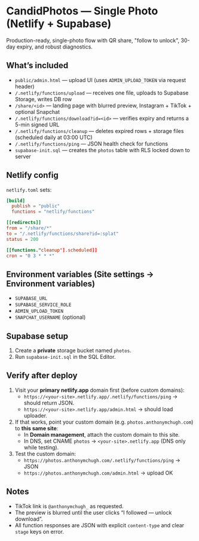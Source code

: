 # CandidPhotos — Single Photo (Netlify + Supabase)

Production-ready, single-photo flow with QR share, "follow to unlock", 30-day expiry, and robust diagnostics.

## What’s included
- `public/admin.html` — upload UI (uses `ADMIN_UPLOAD_TOKEN` via request header)
- `/.netlify/functions/upload` — receives one file, uploads to Supabase Storage, writes DB row
- `/share/<id>` — landing page with blurred preview, Instagram + TikTok + optional Snapchat
- `/.netlify/functions/download?id=<id>` — verifies expiry and returns a 5-min signed URL
- `/.netlify/functions/cleanup` — deletes expired rows + storage files (scheduled daily at 03:00 UTC)
- `/.netlify/functions/ping` — JSON health check for functions
- `supabase-init.sql` — creates the `photos` table with RLS locked down to server

## Netlify config
`netlify.toml` sets:
```toml
[build]
  publish = "public"
  functions = "netlify/functions"

[[redirects]]
from = "/share/*"
to = "/.netlify/functions/share?id=:splat"
status = 200

[[functions."cleanup"].scheduled]]
cron = "0 3 * * *"
```

## Environment variables (Site settings → Environment variables)
- `SUPABASE_URL`
- `SUPABASE_SERVICE_ROLE`
- `ADMIN_UPLOAD_TOKEN`
- `SNAPCHAT_USERNAME` (optional)

## Supabase setup
1. Create a **private** storage bucket named `photos`.
2. Run `supabase-init.sql` in the SQL Editor.

## Verify after deploy
1. Visit your **primary netlify.app** domain first (before custom domains):
   - `https://<your-site>.netlify.app/.netlify/functions/ping` → should return JSON.
   - `https://<your-site>.netlify.app/admin.html` → should load uploader.
2. If that works, point your custom domain (e.g. `photos.anthonymchugh.com`) to **this same site**:
   - In **Domain management**, attach the custom domain to this site.
   - In DNS, set CNAME `photos` → `<your-site>.netlify.app` (DNS only while testing).
3. Test the custom domain:
   - `https://photos.anthonymchugh.com/.netlify/functions/ping` → JSON
   - `https://photos.anthonymchugh.com/admin.html` → upload OK

## Notes
- TikTok link is `@anthonymchugh_` as requested.
- The preview is blurred until the user clicks “I followed — unlock download”.
- All function responses are JSON with explicit `content-type` and clear `stage` keys on error.
